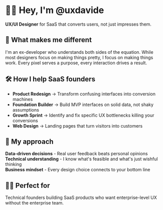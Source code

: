 # 👋🏻 Hey, I'm @uxdavide

**UX/UI Designer** for SaaS that converts users, not just impresses them.

## 🚀 What makes me different

I'm an ex-developer who understands both sides of the equation. While most designers focus on making things pretty, I focus on making things work. Every pixel serves a purpose, every interaction drives a result.

## 🛠️ How I help SaaS founders

- **Product Redesign** → Transform confusing interfaces into conversion machines
- **Foundation Builder** → Build MVP interfaces on solid data, not shaky assumptions  
- **Growth Sprint** → Identify and fix specific UX bottlenecks killing your conversions
- **Web Design** → Landing pages that turn visitors into customers

## 🎯 My approach

**Data-driven decisions** - Real user feedback beats personal opinions  
**Technical understanding** - I know what's feasible and what's just wishful thinking  
**Business mindset** - Every design choice connects to your bottom line  

## 🤝🏻 Perfect for

Technical founders building SaaS products who want enterprise-level UX without the enterprise team.
